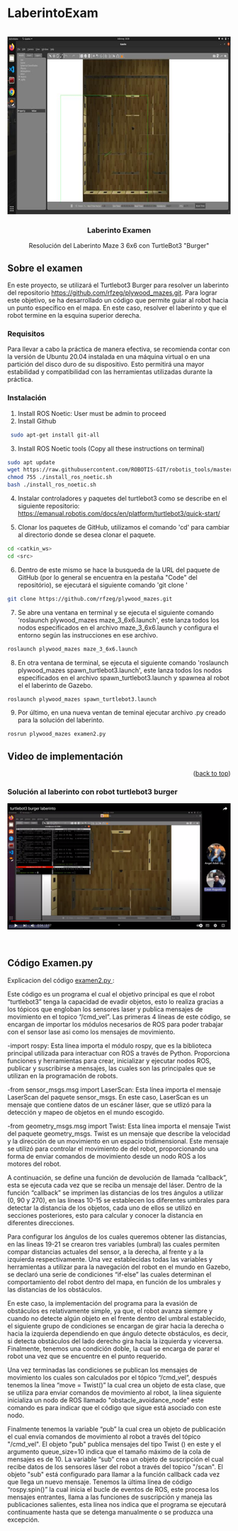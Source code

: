 # LaberintoExam
 
<div id="top"></div>
<br />
<div align="center">
  <a href="[github.com/JosueLara22/PicknPlace-for-Open_Manipulator](https://github.com/AldoCG25/LaberintoExam.git)">
    <img src="https://github.com/AldoCG25/LaberintoExam/blob/main/6a26de0f-de71-4a06-a354-4c7c5ff3df2d.jpg" alt="Logo" width="700" height="400">
  </a>

<h3 align="center">Laberinto Examen</h3>

  <p align="center">
    Resolución del Laberinto Maze 3 6x6 con TurtleBot3 "Burger"
  </p>
</div>



## Sobre el examen
En este proyecto, se utilizará el Turtlebot3 Burger para resolver un laberinto del repositorio https://github.com/rfzeg/plywood_mazes.git. Para lograr este objetivo, se ha desarrollado un código que permite guiar al robot hacia un punto específico en el mapa. En este caso, resolver el laberinto y que el robot termine en la esquina superior derecha.

### Requisitos
Para llevar a cabo la práctica de manera efectiva, se recomienda contar con la versión de Ubuntu 20.04 instalada en una máquina virtual o en una partición del disco duro de su dispositivo. Esto permitirá una mayor estabilidad y compatibilidad con las herramientas utilizadas durante la práctica.
### Instalación
1. Install ROS Noetic: User must be admin to proceed
2. Install Github
```sh 
 sudo apt-get install git-all
```
3. Install ROS Noetic tools (Copy all these instructions on terminal)
```sh 
sudo apt update 
wget https://raw.githubusercontent.com/ROBOTIS-GIT/robotis_tools/master/install_ros_noetic.sh
chmod 755 ./install_ros_noetic.sh
bash ./install_ros_noetic.sh
```  
4. Instalar controladores y paquetes del turtlebot3 como se describe en el siguiente repositorio:
https://emanual.robotis.com/docs/en/platform/turtlebot3/quick-start/

5. Clonar los paquetes de GitHub, utilizamos el comando 'cd' para cambiar al directorio donde se desea clonar el paquete.
```sh
cd <catkin_ws>
cd <src>
```
6. Dentro de este mismo se hace la busqueda de la URL del paquete de GitHub (por lo general se encuentra en la pestaña "Code" del repositório), se ejecutará el siguiente comando 'git clone <URL>'
```sh
git clone https://github.com/rfzeg/plywood_mazes.git
```
 7. Se abre una ventana en terminal y se ejecuta el siguiente comando 'roslaunch plywood_mazes maze_3_6x6.launch', este lanza todos los nodos especificados en el archivo maze_3_6x6.launch y configura el entorno según las instrucciones en ese archivo.
```sh
roslaunch plywood_mazes maze_3_6x6.launch
```
 8. En otra ventana de terminal, se ejecuta el siguiente comando 'roslaunch plywood_mazes spawn_turtlebot3.launch', este lanza todos los nodos especificados en el archivo spawn_turtlebot3.launch y spawnea al robot el el laberinto de Gazebo.
 ```sh
roslaunch plywood_mazes spawn_turtlebot3.launch
```
 9. Por último, en una nueva ventan de teminal ejecutar archivo .py creado para la solución del laberinto.
 ```sh
rosrun plywood_mazes examen2.py
 ```




## Video de implementación

<p align="right">(<a href="#top">back to top</a>)</p>

<h3 align="left">Solución al laberinto con robot turtlebot3 burger</h3>

<div align="center">
  
[![Alt text](https://github.com/AldoCG25/LaberintoExam/blob/main/image.png)](https://youtu.be/EeLlrUJnqTU)
  
</div>
<br />
 
## Código Examen.py
Explicacion del código 
<a href="https://github.com/AldoCG25/LaberintoExam/blob/main/examen2.py">
examen2.py
  </a>
:
 
Este código es un programa el cual el objetivo principal es que el robot “turtlebot3” tenga la capacidad de evadir objetos, esto lo realiza gracias a los tópicos que engloban los sensores laser y publica mensajes de movimiento en el topico “/cmd_vel”. Las primeras 4 líneas de este código, se encargan de importar los módulos necesarios de ROS para poder trabajar con el sensor lase asi como los mensajes de movimiento. 
 
-import rospy: Esta línea importa el módulo rospy, que es la biblioteca principal utilizada para interactuar con ROS a través de Python. Proporciona funciones y herramientas para crear, inicializar y ejecutar nodos ROS, publicar y suscribirse a mensajes, las cuales son las principales que se utilizan en la programación de robots.
 
-from sensor_msgs.msg import LaserScan: Esta línea importa el mensaje LaserScan del paquete sensor_msgs. En este caso, LaserScan es un mensaje que contiene datos de un escáner láser, que se utlizó para la detección y mapeo de objetos en el mundo escogido.
 
-from geometry_msgs.msg import Twist: Esta línea importa el mensaje Twist del paquete geometry_msgs. Twist es un mensaje que describe la velocidad y la dirección de un movimiento en un espacio tridimensional. Este mensaje se utilizó para controlar el movimiento de del robot, proporcionando una forma de enviar comandos de movimiento desde un nodo ROS a los motores del robot.
 
A continuación, se define una función de devolución de llamada “callback”, esta se ejecuta cada vez que se reciba un mensaje del láser. Dentro de la función “callback” se imprimen las distancias de los tres ángulos a utilizar (0, 90 y 270), en las líneas 10-15 se establecen los diferentes umbrales para detectar la distancia de los objetos, cada uno de ellos se utilizó en secciones posteriores, esto para calcular y conocer la distancia en diferentes direcciones.
 
Para configurar los ángulos de los cuales queremos obtener las distancias, en las líneas 19-21 se crearon tres variables (umbral) las cuales permiten compar distancias actuales del sensor, a la derecha, al frente y a la izquierda respectivamente. Una vez establecidas todas las variables y herramientas a utilizar para la navegación del robot en el mundo en Gazebo, se declaró una serie de condiciones “if-else” las cuales determinan el comportamiento del robot dentro del mapa, en función de los umbrales y las distancias de los obstáculos. 
 
En este caso, la implementación del programa para la evasión de obstáculos es relativamente simple, ya que, el robot avanza siempre y cuando no detecte algún objeto en el frente dentro del umbral establecido, el siguiente grupo de condiciones se encargan de girar hacia la derecha o hacia la izquierda dependiendo en que ángulo detecte obstáculos, es decir, si detecta obstáculos del lado derecho gira hacia la izquierda y viceversa. Finalmente, tenemos una condición doble, la cual se encarga de parar el robot una vez que se encuentre en el punto requerido.
 
Una vez terminadas las condiciones se publican los mensajes de movimiento los cuales son calculados por el tópico “/cmd_vel”, después tenemos la línea “move = Twist()” la cual crea un objeto de esta clase, que se utiliza para enviar comandos de movimiento al robot, la línea siguiente inicializa un nodo de ROS llamado "obstacle_avoidance_node" este comando es para indicar que el código que sigue está asociado con este nodo.
 
Finalmente tenemos la variable “pub” la cual crea un objeto de publicación el cual envía comandos de movimiento al robot a través del tópico "/cmd_vel". El objeto "pub" publica mensajes del tipo Twist () en este y el argumento queue_size=10 indica que el tamaño máximo de la cola de mensajes es de 10. La variable “sub” crea un objeto de suscripción el cual recibe datos de los sensores láser del robot a través del topico "/scan". El objeto "sub" está configurado para llamar a la función callback cada vez que llega un nuevo mensaje. Tenemos la última línea de código “rospy.spin()” la cual inicia el bucle de eventos de ROS, este procesa los mensajes entrantes, llama a las funciones de suscripción y maneja las publicaciones salientes, esta línea nos indica que el programa se ejecutará continuamente hasta que se detenga manualmente o se produzca una excepción.




  


